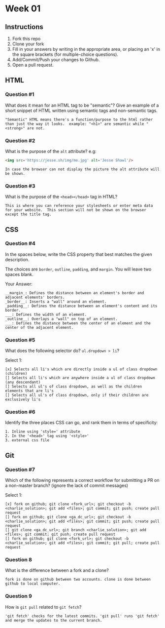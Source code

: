 # Week 01

## Instructions

1. Fork this repo
2. Clone your fork
3. Fill in your answers by writing in the appropriate area, or placing an 'x' in
the square brackets (for multiple-choice questions).
4. Add/Commit/Push your changes to Github.
5. Open a pull request.

## HTML

### Question #1

What does it mean for an HTML tag to be "semantic"? Give an example of a short snippet of HTML written using semantic tags and non-semantic tags.

```text
"Semantic" HTML means there's a function/purpose to the html rather than just the way it looks.  example: "<h1>" are semantic while "<strong>" are not. 
```

### Question #2

What is the purpose of the `alt` attribute? e.g:

```html
<img src='https://jesse.sh/img/me.jpg' alt='Jesse Shawl'/>
```

```text
In case the browser can not display the picture the alt attribute will be shown. 
```

### Question #3

What is the purpose of the `<head></head>` tag in HTML?

```text
This is where you can reference your stylesheets or enter meta data for your website.  This section will not be shown on the browser except the title tag. 
```

## CSS

### Question #4

In the spaces below, write the CSS property that best matches the given description.

The choices are `border`, `outline`, `padding`, and `margin`. You will leave two spaces blank.

Your Answer:

```text
__margin_: Defines the distance between an element's border and adjacent elements' borders.
_border__: Inserts a "wall" around an element.
_padding__: Defines the distance between an element's content and its border.
___: Defines the width of an element.
_outline__: Overlays a "wall" on top of an element.
___: Defines the distance between the center of an element and the center of the adjacent element.
```

### Question #5

What does the following selector do?  `ul.dropdown > li`?

Select 1:
```
[x] Selects all li's which are directly inside a ul of class dropdown (children)
[] Selects all li's which are anywhere inside a ul of class dropdown (any descendant)
[] Selects all ul's of class dropdown, as well as the children elements that are li's
[] Selects all ul's of class dropdown, only if their children are exclusively li's
```

### Question #6

Identify the three places CSS can go, and rank them in terms of specificity:

```text
1. Inline using 'style=' attribute
2. In the '<head>' tag using '<style>'
3. external css file
```

## Git

### Question #7

Which of the following represents a correct workflow for submitting a PR on a non-master branch?
(ignore the lack of commit messages)

Select 1:
```
[x] fork on github; git clone <fork_url>; git checkout -b <charlie_solution>; git add <files>; git commit; git push; create pull request
[] fork on github; git clone <ga_dc_url>; git checkout -b <charlie_solution>; git add <files>; git commit; git push; create pull request
[] git clone <ga_dc_url>; git branch <charlie_solution>; git add <files>; git commit; git push; create pull request
[] fork on github; git clone <fork_url>; git checkout -b <charlie_solution>; git add <files>; git commit; git pull; create pull request
```

### Question 8

What is the difference between a fork and a clone?

```text
fork is done on github between two accounts. clone is done between github to local computer.
```

### Question 9

How is `git pull` related to `git fetch`?

```text
'git fetch' checks for the latest commits. 'git pull' runs 'git fetch' and merge the updates to the current branch. 
```
